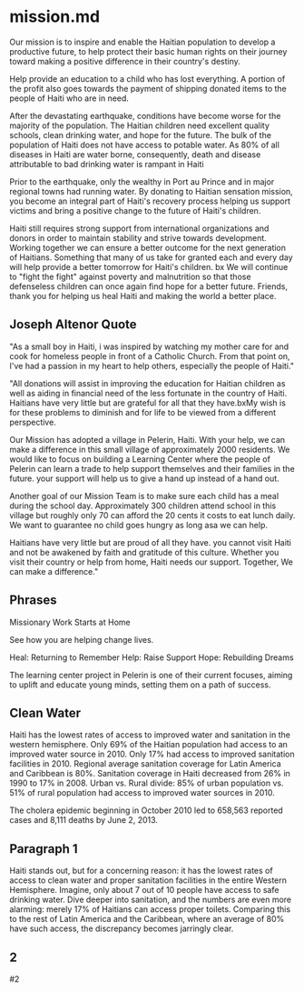 # mission.md

Our mission is to inspire and enable the Haitian population to develop a productive future, to help protect their basic human rights on their journey toward making a positive difference in their country's destiny.

Help provide an education to a child who has lost everything. A portion of the profit also goes towards the payment of shipping donated items to the people of Haiti who are in need.

After the devastating earthquake, conditions have become worse for the majority of the population. The Haitian children need excellent quality schools, clean drinking water, and hope for the future. The bulk of the population of Haiti does not have access to potable water. As 80% of all diseases in Haiti are water borne, consequently, death and disease attributable to bad drinking water is rampant in Haiti

Prior to the earthquake, only the wealthy in Port au Prince and in major regional towns had running water. By donating to Haitian sensation mission, you become an integral part of Haiti's recovery process helping us support victims and bring a positive change to the future of Haiti's children.

Haiti still requires strong support from international organizations and donors in order to maintain stability and strive towards development. Working together we can ensure a better outcome for the next generation of Haitians. Something that many of us take for granted each and every day will help provide a better tomorrow for Haiti's children. bx
We will continue to "fight the fight" against poverty and malnutrition so that those defenseless children can once again find hope for a better future. Friends, thank you for helping us heal Haiti and making the world a better place.

## Joseph Altenor Quote

"As a small boy in Haiti, i was inspired by watching my mother care for and cook for homeless people in front of a Catholic Church. From that point on, I've had a passion in my heart to help others, especially the people of Haiti."

"All donations will assist in improving the education for Haitian children as well as aiding in financial need of the less fortunate in the country of Haiti. Haitians have very little but are grateful for all that they have.bxMy wish is for these problems to diminish and for life to be viewed from a different perspective.

Our Mission has adopted a village in Pelerin, Haiti. With your help, we can make a difference in this small village of approximately 2000 residents. We would like to focus on building a Learning Center where the people of Pelerin can learn a trade to help support themselves and their families in the future. your support will help us to give a hand up instead of a hand out.

Another goal of our Mission Team is to make sure each child has a meal during the school day. Approximately 300 children attend school in this village but roughly only 70 can afford the 20 cents it costs to eat lunch daily. We want to guarantee no child goes hungry as long asa we can help.

Haitians have very little but are proud of all they have. you cannot visit Haiti and not be awakened by faith and gratitude of this culture. Whether you visit their country or help from home, Haiti needs our support. Together, We can make a difference."

## Phrases

Missionary Work Starts at Home

See how you are helping change lives.

Heal: Returning to Remember
Help: Raise Support
Hope: Rebuilding Dreams

The learning center project in Pelerin is one of their current focuses, aiming to uplift and educate young minds, setting them on a path of success.

## Clean Water

Haiti has the lowest rates of access to improved water and sanitation in the western hemisphere.
Only 69% of the Haitian population had access to an improved water source in 2010.
Only 17% had access to improved sanitation facilities in 2010.
Regional average sanitation coverage for Latin America and Caribbean is 80%.
Sanitation coverage in Haiti decreased from 26% in 1990 to 17% in 2008.
Urban vs. Rural divide: 85% of urban population vs. 51% of rural population had access to improved water sources in 2010.

The cholera epidemic beginning in October 2010 led to 658,563 reported cases and 8,111 deaths by June 2, 2013.

## Paragraph 1

Haiti stands out, but for a concerning reason: it has the lowest rates of access to clean water and proper sanitation facilities in the entire Western Hemisphere. Imagine, only about 7 out of 10 people have access to safe drinking water. Dive deeper into sanitation, and the numbers are even more alarming: merely 17% of Haitians can access proper toilets. Comparing this to the rest of Latin America and the Caribbean, where an average of 80% have such access, the discrepancy becomes jarringly clear.

## 2

 #2
